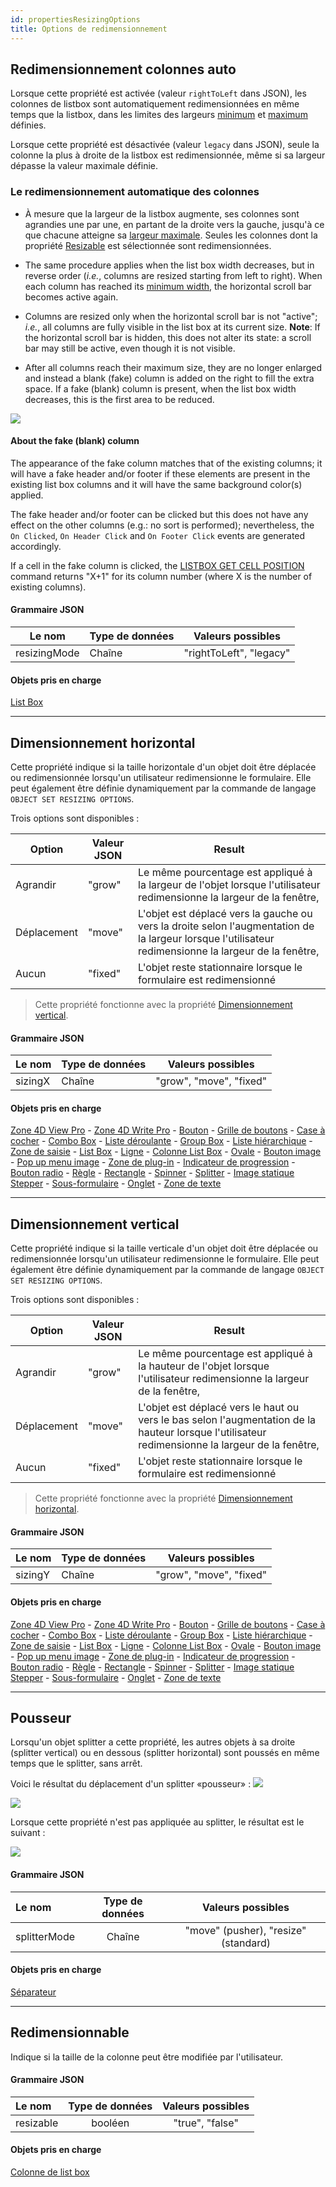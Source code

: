 ```yaml
---
id: propertiesResizingOptions
title: Options de redimensionnement
---
```



## Redimensionnement colonnes auto

Lorsque cette propriété est activée (valeur `rightToLeft` dans JSON), les colonnes de listbox sont automatiquement redimensionnées en même temps que la listbox, dans les limites des largeurs [minimum](properties_CoordinatesAndSizing.md#minimum-width) et [maximum](properties_CoordinatesAndSizing.md#maximum-width) définies.

Lorsque cette propriété est désactivée (valeur `legacy` dans JSON), seule la colonne la plus à droite de la listbox est redimensionnée, même si sa largeur dépasse la valeur maximale définie.

### Le redimensionnement automatique des colonnes

* À mesure que la largeur de la listbox augmente, ses colonnes sont agrandies une par une, en partant de la droite vers la gauche, jusqu'à ce que chacune atteigne sa [largeur maximale](properties_CoordinatesAndSizing.md#maximum-width). Seules les colonnes dont la propriété [Resizable](#resizable) est sélectionnée sont redimensionnées.

* The same procedure applies when the list box width decreases, but in reverse order (*i.e.*, columns are resized starting from left to right). When each column has reached its [minimum width](properties_CoordinatesAndSizing.md#minimum-width), the horizontal scroll bar becomes active again.

* Columns are resized only when the horizontal scroll bar is not "active"; *i.e.*, all columns are fully visible in the list box at its current size. **Note**: If the horizontal scroll bar is hidden, this does not alter its state: a scroll bar may still be active, even though it is not visible.

* After all columns reach their maximum size, they are no longer enlarged and instead a blank (fake) column is added on the right to fill the extra space. If a fake (blank) column is present, when the list box width decreases, this is the first area to be reduced.

![](../assets/en/FormObjects/property_columnAutoResizing.png)

#### About the fake (blank) column

The appearance of the fake column matches that of the existing columns; it will have a fake header and/or footer if these elements are present in the existing list box columns and it will have the same background color(s) applied.

The fake header and/or footer can be clicked but this does not have any effect on the other columns (e.g.: no sort is performed); nevertheless, the `On Clicked`, `On Header Click` and `On Footer Click` events are generated accordingly.

If a cell in the fake column is clicked, the [LISTBOX GET CELL POSITION](https://doc.4d.com/4Dv17R6/4D/17-R6/LISTBOX-GET-CELL-POSITION.301-4311145.en.html) command returns "X+1" for its column number (where X is the number of existing columns).

#### Grammaire JSON

| Le nom       | Type de données | Valeurs possibles       |
| ------------ | --------------- | ----------------------- |
| resizingMode | Chaîne          | "rightToLeft", "legacy" |

#### Objets pris en charge

[List Box](listbox_overview.md)

---

## Dimensionnement horizontal

Cette propriété indique si la taille horizontale d'un objet doit être déplacée ou redimensionnée lorsqu'un utilisateur redimensionne le formulaire. Elle peut également être définie dynamiquement par la commande de langage `OBJECT SET RESIZING OPTIONS`.

Trois options sont disponibles :

| Option      | Valeur JSON | Result                                                                                                                                                |
| ----------- | ----------- | ----------------------------------------------------------------------------------------------------------------------------------------------------- |
| Agrandir    | "grow"      | Le même pourcentage est appliqué à la largeur de l'objet lorsque l'utilisateur redimensionne la largeur de la fenêtre,                                |
| Déplacement | "move"      | L'objet est déplacé vers la gauche ou vers la droite selon l'augmentation de la largeur lorsque l'utilisateur redimensionne la largeur de la fenêtre, |
| Aucun       | "fixed"     | L'objet reste stationnaire lorsque le formulaire est redimensionné                                                                                    |
> Cette propriété fonctionne avec la propriété [Dimensionnement vertical](#vertical-sizing).

#### Grammaire JSON

| Le nom  | Type de données | Valeurs possibles       |
| ------- | --------------- | ----------------------- |
| sizingX | Chaîne          | "grow", "move", "fixed" |

#### Objets pris en charge

[Zone 4D View Pro](viewProArea_overview.md) - [Zone 4D Write Pro](writeProArea_overview.md) - [Bouton](button_overview.md) - [Grille de boutons](buttonGrid_overview.md) - [Case à cocher](checkbox_overview.md) - [Combo Box](comboBox_overview.md) - [Liste déroulante](dropdownList_Overview.md) - [Group Box](groupBox.md) - [Liste hiérarchique](list_overview.md#overview) - [Zone de saisie](input_overview.md) - [List Box](listbox_overview.md#overview) - [Ligne](shapes_overview.md#line) - [Colonne List Box](listbox_overview.md#list-box-columns) - [Ovale](shapes_overview.md#oval) - [Bouton image](pictureButton_overview.md) - [Pop up menu image](picturePopupMenu_overview.md) - [Zone de plug-in](pluginArea_overview.md#overview) - [Indicateur de progression](progressIndicator.md) - [Bouton radio](radio_overview.md) - [Règle](ruler.md) - [ Rectangle](shapes_overview.md#rectangle) - [Spinner](spinner.md) - [Splitter](splitters.md) - [Image statique](staticPicture.md) [Stepper](stepper.md) - [Sous-formulaire](subform_overview.md) - [Onglet](tabControl.md) - [Zone de texte](text.md)

---

## Dimensionnement vertical

Cette propriété indique si la taille verticale d'un objet doit être déplacée ou redimensionnée lorsqu'un utilisateur redimensionne le formulaire. Elle peut également être définie dynamiquement par la commande de langage `OBJECT SET RESIZING OPTIONS`.

Trois options sont disponibles :

| Option      | Valeur JSON | Result                                                                                                                                           |
| ----------- | ----------- | ------------------------------------------------------------------------------------------------------------------------------------------------ |
| Agrandir    | "grow"      | Le même pourcentage est appliqué à la hauteur de l'objet lorsque l'utilisateur redimensionne la largeur de la fenêtre,                           |
| Déplacement | "move"      | L'objet est déplacé vers le haut ou vers le bas selon l'augmentation de la hauteur lorsque l'utilisateur redimensionne la largeur de la fenêtre, |
| Aucun       | "fixed"     | L'objet reste stationnaire lorsque le formulaire est redimensionné                                                                               |
> Cette propriété fonctionne avec la propriété [Dimensionnement horizontal](#horizontal-sizing).

#### Grammaire JSON

| Le nom  | Type de données | Valeurs possibles       |
| ------- | --------------- | ----------------------- |
| sizingY | Chaîne          | "grow", "move", "fixed" |

#### Objets pris en charge

[Zone 4D View Pro](viewProArea_overview.md) - [Zone 4D Write Pro](writeProArea_overview.md) - [Bouton](button_overview.md) - [Grille de boutons](buttonGrid_overview.md) - [Case à cocher](checkbox_overview.md) - [Combo Box](comboBox_overview.md) - [Liste déroulante](dropdownList_Overview.md) - [Group Box](groupBox.md) - [Liste hiérarchique](list_overview.md#overview) - [Zone de saisie](input_overview.md) - [List Box](listbox_overview.md#overview) - [Ligne](shapes_overview.md#line) - [Colonne List Box](listbox_overview.md#list-box-columns) - [Ovale](shapes_overview.md#oval) - [Bouton image](pictureButton_overview.md) - [Pop up menu image](picturePopupMenu_overview.md) - [Zone de plug-in](pluginArea_overview.md#overview) - [Indicateur de progression](progressIndicator.md) - [Bouton radio](radio_overview.md) - [Règle](ruler.md) - [ Rectangle](shapes_overview.md#rectangle) - [Spinner](spinner.md) - [Splitter](splitters.md) - [Image statique](staticPicture.md) [Stepper](stepper.md) - [Sous-formulaire](subform_overview.md) - [Onglet](tabControl.md) - [Zone de texte](text.md)

---

## Pousseur

Lorsqu'un objet splitter a cette propriété, les autres objets à sa droite (splitter vertical) ou en dessous (splitter horizontal) sont poussés en même temps que le splitter, sans arrêt.

Voici le résultat du déplacement d'un splitter «pousseur» : ![](../assets/en/FormObjects/splitter_pusher1.png)

![](../assets/en/FormObjects/splitter_pusher3.png)

Lorsque cette propriété n'est pas appliquée au splitter, le résultat est le suivant :

![](../assets/en/FormObjects/splitter_pusher2.png)

#### Grammaire JSON

| Le nom       | Type de données |          Valeurs possibles           |
|:------------ |:---------------:|:------------------------------------:|
| splitterMode |     Chaîne      | "move" (pusher), "resize" (standard) |

#### Objets pris en charge

[Séparateur](splitterTabControlOverview#splitters)

---

## Redimensionnable

Indique si la taille de la colonne peut être modifiée par l'utilisateur.

#### Grammaire JSON

| Le nom    | Type de données | Valeurs possibles |
|:--------- |:---------------:|:-----------------:|
| resizable |     booléen     |  "true", "false"  |

#### Objets pris en charge

[Colonne de list box](listbox_overview.md#list-box-columns)
